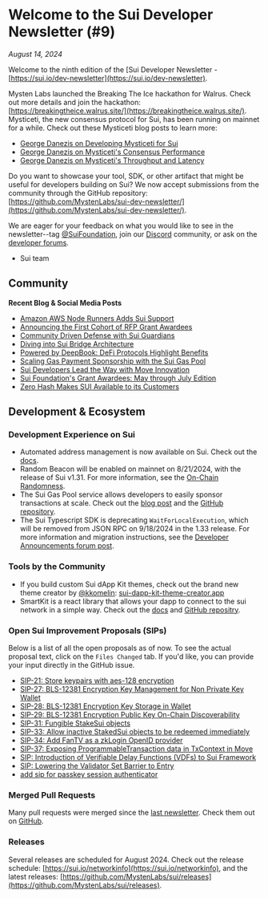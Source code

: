 # Welcome to the Sui Developer Newsletter (#9)

_August 14, 2024_

Welcome to the ninth edition of the [Sui Developer Newsletter - [https://sui.io/dev-newsletter](https://sui.io/dev-newsletter). 

Mysten Labs launched the Breaking The Ice hackathon for Walrus. Check out more details and join the hackathon: [https://breakingtheice.walrus.site/](https://breakingtheice.walrus.site/).
Mysticeti, the new consensus protocol for Sui, has been running on mainnet for a while. Check out these Mysticeti blog posts to learn more:

* [George Danezis on Developing Mysticeti for Sui](https://blog.sui.io/mysticeti-consensus-innovation-george-danezis/)
* [George Danezis on Mysticeti's Consensus Performance](https://blog.sui.io/mysticeti-consensus-performance-george-danezis/)
* [George Danezis on Mysticeti's Throughput and Latency](https://blog.sui.io/mysticeti-latency-throughput-george-danezis/)
    
Do you want to showcase your tool, SDK, or other artifact that might be useful for developers building on Sui? We now accept submissions from the community through the GitHub repository: [https://github.com/MystenLabs/sui-dev-newsletter/](https://github.com/MystenLabs/sui-dev-newsletter/).

We are eager for your feedback on what you would like to see in the newsletter--tag [@SuiFoundation](https://twitter.com/@SuiFoundation), join our [Discord](https://discord.gg/sui) community, or ask on the [developer forums](https://forums.sui.io/).

- Sui team

## Community

**Recent Blog & Social Media Posts**

* [Amazon AWS Node Runners Adds Sui Support](https://blog.sui.io/amazon-aws-node-runners-infrastructure/)
* [Announcing the First Cohort of RFP Grant Awardees](https://blog.sui.io/first-cohort-rfp-grant-awardees/)
* [Community Driven Defense with Sui Guardians](https://blog.sui.io/sui-guardians-community-driven-defense/)
* [Diving into Sui Bridge Architecture](https://blog.sui.io/sui-bridge-architecture/)
* [Powered by DeepBook: DeFi Protocols Highlight Benefits](https://blog.sui.io/deepbook-powers-defi-protocols/)
* [Scaling Gas Payment Sponsorship with the Sui Gas Pool](https://blog.sui.io/sui-gas-pool-scaling-gas-payments/)
* [Sui Developers Lead the Way with Move Innovation](https://blog.sui.io/sui-developers-electric-capital-report-july-2024/)
* [Sui Foundation's Grant Awardees: May through July Edition](https://blog.sui.io/may-june-july-grant-recipients/)
* [Zero Hash Makes SUI Available to its Customers](https://blog.sui.io/zero-hash-onboards-sui/)

## Development & Ecosystem

### Development Experience on Sui

* Automated address management is now available on Sui. Check out the [docs](https://docs.sui.io/concepts/sui-move-concepts/packages/automated-address-management).
* Random Beacon will be enabled on mainnet on 8/21/2024, with the release of Sui v1.31. For more information, see the [On-Chain Randomness](https://docs.sui.io/guides/developer/advanced/randomness-onchain).
* The Sui Gas Pool service allows developers to easily sponsor transactions at scale. Check out the [blog post](https://blog.sui.io/sui-gas-pool-scaling-gas-payments/) and the [GitHub repository](https://github.com/MystenLabs/sui-gas-pool).
* The Sui Typescript SDK is deprecating `WaitForLocalExecution`, which will be removed from JSON RPC on 9/18/2024 in the 1.33 release. For more information and migration instructions, see the [Developer Announcements forum post](https://forums.sui.io/t/deprecating-waitforlocalexecution/45988). 

### Tools by the Community

* If you build custom Sui dApp Kit themes, check out the brand new theme creator by [@kkomelin](https://twitter.com/kkomelin): [sui-dapp-kit-theme-creator.app](https://sui-dapp-kit-theme-creator.app)
* SmartKit is a react library that allows your dapp to connect to the sui network in a simple way. Check out the [docs](https://smartkit.vercel.app/) and [GitHub repositry](https://github.com/heapup-tech/smartkit).

### Open Sui Improvement Proposals (SIPs)

Below is a list of all the open proposals as of now. To see the actual proposal text, click on the `Files Changed` tab. If you'd like, you can provide your input directly in the GitHub issue.

* [SIP-21: Store keypairs with aes-128 encryption](https://github.com/sui-foundation/sips/pull/21)
* [SIP-27: BLS-12381 Encryption Key Management for Non Private Key Wallet](https://github.com/sui-foundation/sips/pull/27)
* [SIP-28: BLS-12381 Encryption Key Storage in Wallet](https://github.com/sui-foundation/sips/pull/28)
* [SIP-29: BLS-12381 Encryption Public Key On-Chain Discoverability](https://github.com/sui-foundation/sips/pull/29)
* [SIP-31: Fungible StakeSui objects](https://github.com/sui-foundation/sips/pull/31)
* [SIP-33: Allow inactive StakedSui objects to be redeemed immediately](https://github.com/sui-foundation/sips/pull/33)
* [SIP-34: Add FanTV as a zkLogin OpenID provider](https://github.com/sui-foundation/sips/pull/34)
* [SIP-37: Exposing ProgrammableTransaction data in TxContext in Move](https://github.com/sui-foundation/sips/pull/37)
* [SIP: Introduction of Verifiable Delay Functions (VDFs) to Sui Framework](https://github.com/sui-foundation/sips/pull/38)
* [SIP: Lowering the Validator Set Barrier to Entry](https://github.com/sui-foundation/sips/pull/39)
* [add sip for passkey session authenticator](https://github.com/sui-foundation/sips/pull/36)


### Merged Pull Requests

Many pull requests were merged since the [last newsletter](https://dev.news.sui.io/archive/edition-8). Check them out on [GitHub](https://github.com/search?q=is%3Apr%20-author%3Aapp%2Fsui-merge-bot%20org%3Amystenlabs%20repo%3Asui%20is%3Amerged%20merged%3A2024-07-10..2024-08-14&type=pullrequests).

### Releases
Several releases are scheduled for August 2024. Check out the release schedule: [https://sui.io/networkinfo](https://sui.io/networkinfo), and the latest releases: [https://github.com/MystenLabs/sui/releases](https://github.com/MystenLabs/sui/releases).
